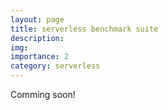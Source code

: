 ```yaml
---
layout: page
title: serverless benchmark suite
description: 
img:
importance: 2
category: serverless
---
```


Comming soon!
